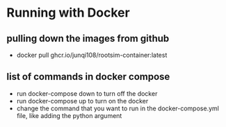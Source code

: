 # Running with Docker
## pulling down the images from github
* docker pull ghcr.io/junqi108/rootsim-container:latest

## list of commands in docker compose
* run docker-compose down to turn off the docker
* run docker-compose up to turn on the docker  
* change the command that you want to run in the docker-compose.yml file, like adding the python argument

